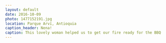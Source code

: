 ```yaml
---
layout: default
date: 2016-10-09
photo: 1477152191.jpg
location: Parque Arví, Antioquia
caption_header: Nena!
caption: This lovely woman helped us to get our fire ready for the BBQ but also cooked some of our food with her equipment. She did help us a lot! Most colombian people usually are super friendly!
---
```

